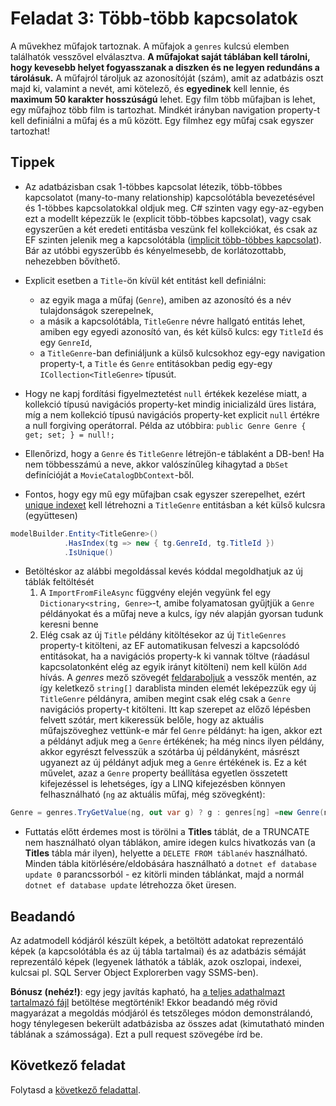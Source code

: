 # Feladat 3: Több-több kapcsolatok

A művekhez műfajok tartoznak. A műfajok a `genres` kulcsú elemben találhatók vesszővel elválasztva. **A műfajokat saját táblában kell tárolni, hogy kevesebb helyet fogyasszanak a diszken és ne legyen redundáns a tárolásuk.** A műfajról tároljuk az azonosítóját (szám), amit az adatbázis oszt majd ki, valamint a nevét, ami kötelező, és **egyedinek** kell lennie, és **maximum 50 karakter hosszúságú** lehet. Egy film több műfajban is lehet, egy műfajhoz több film is tartozhat. Mindkét irányban navigation property-t kell definiálni a műfaj és a mű között. Egy filmhez egy műfaj csak egyszer tartozhat!

## Tippek

- Az adatbázisban csak 1-többes kapcsolat létezik, több-többes kapcsolatot (many-to-many relationship) kapcsolótábla bevezetésével és 1-többes kapcsolatokkal oldjuk meg. C# szinten vagy egy-az-egyben ezt a modellt képezzük le (explicit több-többes kapcsolat), vagy csak egyszerűen a két eredeti entitásba veszünk fel kollekciókat, és csak az EF szinten jelenik meg a kapcsolótábla ([implicit több-többes kapcsolat](https://learn.microsoft.com/en-us/ef/core/modeling/relationships?tabs=fluent-api%2Cfluent-api-simple-key%2Csimple-key#many-to-many)). Bár az utóbbi egyszerűbb és kényelmesebb, de korlátozottabb, nehezebben bővíthető.

- Explicit esetben a `Title`-ön kívül két entitást kell definiálni:
    - az egyik maga a műfaj (`Genre`), amiben az azonosító és a név tulajdonságok szerepelnek, 
    - a másik a kapcsolótábla, `TitleGenre` névre hallgató entitás lehet, amiben egy egyedi azonosító van, és két külső kulcs: egy `TitleId` és egy  `GenreId`,
    - a `TitleGenre`-ban definiáljunk a külső kulcsokhoz egy-egy navigation property-t, a `Title` és `Genre` entitásokban pedig egy-egy `ICollection<TitleGenre>` típusút.

- Hogy ne kapj fordítási figyelmeztetést `null` értékek kezelése miatt, a kollekció típusú navigációs property-ket mindig inicializáld üres listára, míg a nem kollekció típusú navigációs property-ket explicit `null` értékre a null forgiving operátorral. Példa az utóbbira: `public Genre Genre { get; set; } = null!;`

- Ellenőrizd, hogy a `Genre` és `TitleGenre` létrejön-e táblaként a DB-ben! Ha nem többesszámú a neve, akkor valószínűleg kihagytad a `DbSet` definícióját a `MovieCatalogDbContext`-ből.

- Fontos, hogy egy mű egy műfajban csak egyszer szerepelhet, ezért [unique indexet](https://learn.microsoft.com/en-us/ef/core/modeling/indexes?tabs=fluent-api) kell létrehozni a `TitleGenre` entitásban a két külső kulcsra (együttesen)

```csharp
modelBuilder.Entity<TitleGenre>()
            .HasIndex(tg => new { tg.GenreId, tg.TitleId })
            .IsUnique()
```

- Betöltéskor az alábbi megoldással kevés kóddal megoldhatjuk az új táblák feltöltését
    1. A `ImportFromFileAsync` függvény elején vegyünk fel egy `Dictionary<string, Genre>`-t, amibe folyamatosan gyűjtjük a `Genre` példányokat és a műfaj neve a kulcs, így név alapján gyorsan tudunk keresni benne
    1. Elég csak az új `Title` példány kitöltésekor az új `TitleGenres` property-t kitölteni, az EF automatikusan felveszi a kapcsolódó entitásokat, ha a navigációs property-k ki vannak töltve (ráadásul kapcsolatonként elég az egyik irányt kitölteni) nem kell külön `Add` hívás. A *genres* mező szövegét [feldaraboljuk](https://learn.microsoft.com/en-us/dotnet/api/system.string.split?view=net-6.0#system-string-split(system-char-system-stringsplitoptions)) a vesszők mentén, az így keletkező `string[]` darablista minden elemét leképezzük egy új `TitleGenre` példányra, amiben megint csak elég csak a `Genre` navigációs property-t kitölteni. Itt kap szerepet az előző lépésben felvett szótár, mert kikeressük belőle, hogy az aktuális műfajszöveghez vettünk-e már fel `Genre` példányt: ha igen, akkor ezt a példányt adjuk meg a `Genre` értékének; ha még nincs ilyen példány, akkor egyrészt felvesszük a szótárba új példányként, másrészt ugyanezt az új példányt adjuk meg a `Genre` értékének is. Ez a két művelet, azaz a `Genre` property beállítása egyetlen összetett kifejezéssel is lehetséges, így a LINQ kifejezésben könnyen felhasználható (`ng` az aktuális műfaj, még szövegként):
```csharp
Genre = genres.TryGetValue(ng, out var g) ? g : genres[ng] =new Genre(ng)
```
- Futtatás előtt érdemes most is törölni a **Titles** táblát, de a TRUNCATE nem használható olyan táblákon, amire idegen kulcs hivatkozás van (a **Titles** tábla már ilyen), helyette a `DELETE FROM táblanév` használható. Minden tábla kitörlésére/eldobására használható a `dotnet ef database update 0` parancssorból - ez kitörli minden táblánkat, majd a normál `dotnet ef database update` létrehozza őket üresen.

## Beadandó

Az adatmodell kódjáról készült képek, a betöltött adatokat reprezentáló képek (a kapcsolótábla és az új tábla tartalmai) és az adatbázis sémáját reprezentáló képek (legyenek láthatók a táblák, azok oszlopai, indexei, kulcsai pl. SQL Server Object Explorerben vagy SSMS-ben).

**Bónusz (nehéz!)**: egy jegy javítás kapható, ha [a teljes adathalmazt tartalmazó fájl](https://datasets.imdbws.com/) betöltése megtörténik! Ekkor beadandó még rövid magyarázat a megoldás módjáról és tetszőleges módon demonstrálandó, hogy ténylegesen bekerült adatbázisba az összes adat (kimutatható minden táblának a számossága). Ezt a pull request szövegébe írd be.

## Következő feladat

Folytasd a [következő feladattal](Feladat-4.md).
